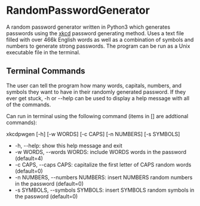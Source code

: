 # RandomPasswordGenerator
A random password generator written in Python3 which generates passwords using the [xkcd](https://xkcd.com/936/) password generating method. Uses a text file filled with over 466k English words as well as a combination of symbols and numbers to generate strong passwords. The program can be run as a Unix executable file in the terminal.

## Terminal Commands
The user can tell the program how many words, capitals, numbers, and symbols they want to have in their randomly generated password. If they ever get stuck, -h or --help can be used to display a help message with all of the commands.

Can run in terminal using the following command (items in [] are addtional commands):

xkcdpwgen [-h] [-w WORDS] [-c CAPS] [-n NUMBERS] [-s SYMBOLS]

- -h, --help: show this help message and exit
- -w WORDS, --words WORDS: include WORDS words in the password (default=4)
- -c CAPS, --caps CAPS: capitalize the first letter of CAPS random words (default=0)
- -n NUMBERS, --numbers NUMBERS: insert NUMBERS random numbers in the password (default=0)
- -s SYMBOLS, --symbols SYMBOLS: insert SYMBOLS random symbols in the password (default=0)
